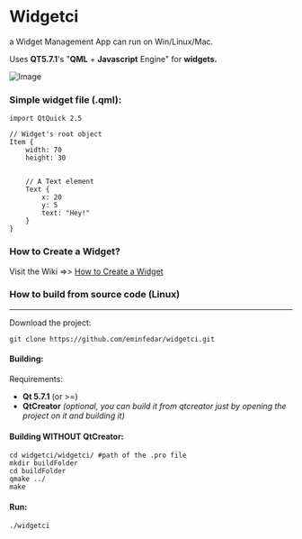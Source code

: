 # Widgetci
a Widget Management App can run on Win/Linux/Mac.

Uses **QT5.7.1**'s "**QML** + **Javascript** Engine" for **widgets.**

![Image](https://raw.githubusercontent.com/eminfedar/widgetci/dev-unstable/widgetci_1.0.3.png)

### Simple widget file (.qml):
```
import QtQuick 2.5

// Widget's root object
Item {
    width: 70
    height: 30
    
    
    // A Text element
    Text {
        x: 20
        y: 5
        text: "Hey!"
    }
}
```

### How to Create a Widget?
Visit the Wiki =>> [How to Create a Widget](https://github.com/eminfedar/widgetci/wiki/How-to-create-a-widget)


### How to build from source code (Linux) ###
---
Download the project:
```
git clone https://github.com/eminfedar/widgetci.git
```

#### Building: ####
Requirements:
- **Qt 5.7.1** (or >=)
- **QtCreator** *(optional, you can build it from qtcreator just by opening the project on it and building it)*

#### Building WITHOUT QtCreator: ####
```
cd widgetci/widgetci/ #path of the .pro file
mkdir buildFolder
cd buildFolder
qmake ../
make
```

#### Run:
`./widgetci`
